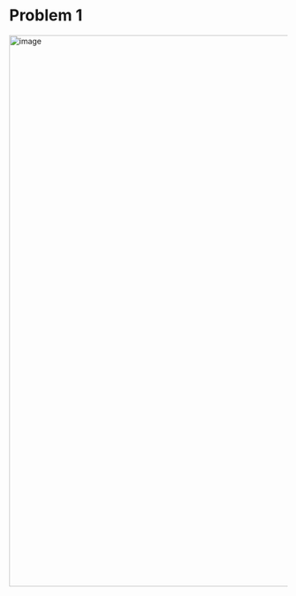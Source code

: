 # Problem 1
<img width="996" alt="image" src="https://github.com/user-attachments/assets/45a82c9a-9509-4968-b1ca-667bf1e66892">


